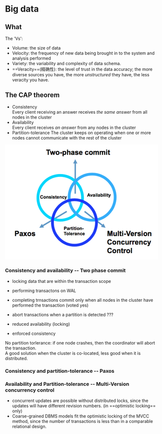 # Big data

## What

The 'Vs':

* Volume: the size of data
* Velocity: the frequency of new data being brought in to the system and analysis performed
* Variety: the variability and complexity of data schema.
* ==Veracity==(精确性): the level of trust in the data accuracy; the more diverse sources you have, the more _unstructured_ they have, the less veracity you have.

## The CAP theorem

* Consistency   
	Every client receiving an answer receives _the same answer_ from all nodes in the cluster
* Availability   
	Every client receives _an answer_ from any nodes in the cluster
* Partition-tolerance
	The cluster keeps on operating when one or more nodes cannot communicate with the rest of the cluster
	
![](img/CAP.png)

### Consistency and availability -- Two phase commit

* locking data that are within the transaction scope
* performing transactons on WAL
* completing trnsactions commit only when all nodes in the cluster have performed the transaction (voted yes)
* abort transactions when a partition is detected ???

* reduced availability (locking)
* enforced consistency

No partition torlerance: if one node crashes, then the coordinator will abort the transaction.   
A good solution when the cluster is co-located, less good when it is distributed.

### Consistency and partition-tolerance -- Paxos

### Availability and Partition-tolerance -- Multi-Version concurrency control

* concurrent updates are possible without distributed locks, since the updates will have different revision numbers. (in ==optimistic locking== only)
* Coarse-grained DBMS models fit the optimistic locking of the MVCC method, since the number of transactions is less than in a comparable relational design.